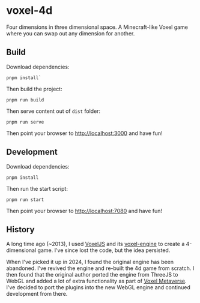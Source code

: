 # voxel-4d

Four dimensions in three dimensional space. A Minecraft-like Voxel game where you can swap out any dimension for
another.

## Build

Download dependencies:

```shell
pnpm install`
```

Then build the project:

```shell
pnpm run build
```

Then serve content out of `dist` folder:

```shell
pnpm run serve
```

Then point your browser to [http://localhost:3000](http://localhost:3000) and have fun!

## Development

Download dependencies:

```shell
pnpm install
```

Then run the start script:

```shell
pnpm run start
```

Then point your browser to [http://localhost:7080](http://localhost:7080) and have fun!

## History

A long time ago (~2013), I used [VoxelJS](https://web.archive.org/web/20190108105609/http://voxeljs.com/) and
its [voxel-engine](https://github.com/max-mapper/voxel-engine) to
create a 4-dimensional game. I've since lost the code, but the idea persisted.

When I've picked it up in 2024, I found the original engine has been abandoned. I've revived the engine and re-built the
4d game from scratch. I then found that the original author ported the engine from ThreeJS to WebGL and added a lot of
extra functionality as part of [Voxel Metaverse](https://github.com/voxel/voxelmetaverse). I've decided to port the
plugins into the new WebGL engine and continued development from there.
